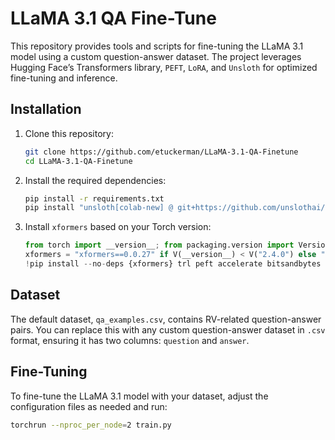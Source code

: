 # LLaMA 3.1 QA Fine-Tune

This repository provides tools and scripts for fine-tuning the LLaMA 3.1 model using a custom question-answer dataset. The project leverages Hugging Face’s Transformers library, `PEFT`, `LoRA`, and `Unsloth` for optimized fine-tuning and inference.

## Installation

1. Clone this repository:

    ```bash
    git clone https://github.com/etuckerman/LLaMA-3.1-QA-Finetune
    cd LLaMA-3.1-QA-Finetune
    ```

2. Install the required dependencies:

    ```bash
    pip install -r requirements.txt
    pip install "unsloth[colab-new] @ git+https://github.com/unslothai/unsloth.git"
    ```

3. Install `xformers` based on your Torch version:

    ```python
    from torch import __version__; from packaging.version import Version as V
    xformers = "xformers==0.0.27" if V(__version__) < V("2.4.0") else "xformers"
    !pip install --no-deps {xformers} trl peft accelerate bitsandbytes triton
    ```

## Dataset

The default dataset, `qa_examples.csv`, contains RV-related question-answer pairs. You can replace this with any custom question-answer dataset in `.csv` format, ensuring it has two columns: `question` and `answer`.

## Fine-Tuning

To fine-tune the LLaMA 3.1 model with your dataset, adjust the configuration files as needed and run:

```bash
torchrun --nproc_per_node=2 train.py

